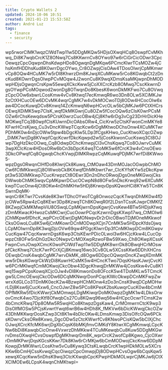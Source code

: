 ```yaml
---
title: Crypto Wallets 2
updated: 2024-10-06 10:51
created: 2021-01-23 15:53:58Z
author: André Luz
tags:
  - finance
  - security
---
```


wp5rworClMK1wqzClWdTwp11w5DDgMKQw5HDjsOXwqHCq8OswpfCvMKhwq_Di8K7wqbCrcK1Z8ONwq7Cs8KKwrnCv8OYwo97w6rCiGrCicODwr3CpcOewqzCpcOqwpnDhsKdwpHDo8OgwqnDgMKqw6PCmcKlwrTCsMOZw4jChsKmfHDDhsKud8K0wrrDgcOYwo_Cr8OZwpjCisOAw4TDosOIwrjCpMKmwrvCp8OQw4HCuMK7w5rDl8KhwrzDm8KJwqXCuMKww5rCo8KGwqbCt2zDncKud8KOwrrDgsOIwpPCvMOqw4J2wonCu8K9wqXDmsKsaMKjwpnDhMODwpHDjsOgwqnCrsKpw55ewqXCkcKww5jCoXXCrcKzb8OMwq7CscKkwrnDgsOYwpPCoMOqwod2wonDg8OTwqnDo8KbesK6wonDkMKFwo7Cu8OVwqzCpcOOw6xbwrLCosKmw4vCv8Ktwq17ecKmwqR6wo3Dn8OLw5XCiMKJw5zCtXHCucOEw6DCvMK4wqrCgMK7w4vDkMOCwoTDj8ODw4HCocOIw6xaw4DCocKuwqDCv8Knwq14ZcKmwqN6wpHCvcOLw5bCjMKJw6PCtXHCrsOEwqXDiMK5wp7ClsK_wqfDkMKGwrjCu8OZw5fCocOQw6zClsK0wrPCsMOZw6rChsKewqdsw5PCrsK0wrzCucOBw4jCj8Kfw6rDg3vCg23DrHrDicKHeMOKwqTCq3B0wpfClsKUwrnDicOAbsORw4_CicKrw5zCtsKFwonCmMKYe8KFwrHCrsKjwq_Cu3vDncKWwpTCqcKcw6rDgMKtwoDChsOnw4XCuMKTwrPDhMK0w4nDjcOWw5tpw4bDgcKIw5LDp3fCgsKHwo_CucKtwoXCqcOZwp_DiMK7wrjDg8KVwpfCqcKcwrfDkcKqwpd2w5jCosKkwonCucKswq3Ct8OJwp7DgHzDkcOOwq_Cq8OdwpDChcKmwpjCl3vChsKqwq7Co8OJwrvCuMK3wpXClcKcw4HDosORw6bCn3bDpcK4wqTCoMK5w6fCrcK3w4vCnsOEwo3DkcOPwqfCq8OgwqbChcKVwpjDlMKRwpzCqMKuwqPDjMK7wrfDi8KWwo5-wpzDgsORwqnClHfDo8KIwrjCk8Kuwq_CtMOaw43DmMOJacOGwpbChMOCw6fCtMKkwojCj8OWwobCk8KXwqfDhMKbwrt7wr_ClcKYfsKYw5zDkcKpwpt3w53DiMKkwp7CucKrwpzCt8OEwr3Dn2nDhcORwojDgsOneMKGwojCksOWwobChMK5wqvCpMKpwrDCucOCwpN8d8OFw5nDkcKrwq92w6XCuMKkwpTCucOnw4jCt8OKw4nDhMKHw5HDj8KrwqvDpsKQwoHCi8KYw5TCn8KSwrnDqMK-wqnCr8KTwr7CvsKde8K3wrTDhcOYwoTCg8OnwozCqcKTwqnDhMK0w4fDjcOWw5Rpw4zCq8KEwr3Dp8KzwqTCh8KOwqR0f2LDsnTCssKJwprCtMKfZ8KZwpjCkMKMwpViU8OSwqLCpMKjwrnDpsKgwrjCvsKew4BTw5HDjsKfwqzDmMKwacKHwozCsMKCwrjCucOowrPCqcKzwrnDgsKXwp17wq_CtMOIw6jChMKpw6fDhcK_wpPCrcOEwrjDgMONwpvDr2rDicOBwoTDjMOneMKkwofCksOGwoLCu8K5w6jCnMKowrDCnMODwpXCjn7CnMK5w5HDpcKfdsOjwqLCpMOIwrnDp8K3wqjDjcOVw69qw4PDgcKIwrrDp3fCnMKIwpDCm8KGwpvCucKqw47CqcKwwrnDgsK6wp3CtsKEwrPDicOLwol3w6HCjcKkw4LCucOpwpzCt8OFw5nDhGzDkcONwpvCrMOXwpRzwoFBw59Xwo_Ch8OKwpXCssKFwpnCvnJOwpXCmcK0woPClWdTwp11w5DDgMK8wrrDk8OBwqHCrMOswpfCkcKhwq7CtcK7wrPCrXjCj8Kmwq16wo3Cv8OLw5XCssKKw6DDhXHCnsOEwqbCnsK4wqbCgMK7wrvDkMK_d8Ogw6DDpcOQwqnDncKZwqXDmMKww5rDksKGwqrCkWzDi8KuwrHCsMK5w4HCncKTwo7DqsKHasKJwrjCvcKlw6PCrMKlwqfCmMOKwojCkcObw43DgcKhwqjDrMKWw4jCosKkw4vCu8K1wq15wpPCpsKowqXCjcOJw4vDl8KmwonDo8OFccK5w4TDoMKLw5TCmcKgw5LCmcOEwojCkcODw6DCqMKNwqrDonPCqcKlWcOkwpDCnMKFwpZwwrxXdGLCo3TDnMK0ecK2w4BzwpHChMOnw4zDo3nCnsK9wqDCpMOHwrLDj8Ksw6jCucKxw6_CncOJwrZ8w5PCo8KPesK2bsKuwqrCucK0w4bCmMOPfMKRw5fDicKWwrjCkMOmwpLDgMKiwqrDoMK0wpzDgMK1w4LDksOrwovCmcK4wo7DjcKtf8OfwqbCs27Cu8KQwq96wq56w4HCpcOcwrTCmsK2w4bCmcKRwq7Dp8OMw5R5wqHCo8KtwpzDgsKaw4_CrMOmwrnCtcK9wp3DisOIfMOSw5PCjsKvwrtYwqt6wrB6w4HDh8K_fMKVw6bDicKWwqjCkcOZw43DhMKKwqrDosKZwp3Ct8K1w4bDlcOKw4LDmsKmwp3DisOIfcOQw6PCksKOwrvCksORe8Kxwo_DgcODw5zCtcKWwrfCv8KNwoPCisKQw5bClXjChcOJwqXCrcKfcMK6wrjDgXbCqsK6bMKjfmvCiMKdY8KtwrXCgMKmwqLCpcKNw6bDi8KawqbCicOnw4VxwrzDhMKkw4TCuMKewqbCu8Kuw5DDgMKGwrvDmsOXwqHCvsOswpfDgMKhwqrDm8K_wprCrcK2wofCp8Kgwo_CjcOXwrrDmMKPwrjDqsKGcsKKwr7Dk8Klw6rCrMKjw6bCmMODwojCkcKnw6DDpMKowpjDrMKWwrLCosKhw5vCu8Kywq3CtsKLwqbCrcK1wpHDkMOLw5XCrsKKw6bCmHjCssKvwqjCqcOiwqzCpcOmwpjDj8ODwpHCvsOgw6bCqsKqw5xewqXCqcKww5nDhsK9wq3CtcKXwqbCpcKPwpHDkMOLwprCjMKJw6jCtXXClMOEw6LCpsK4wqnChMKtwpI=